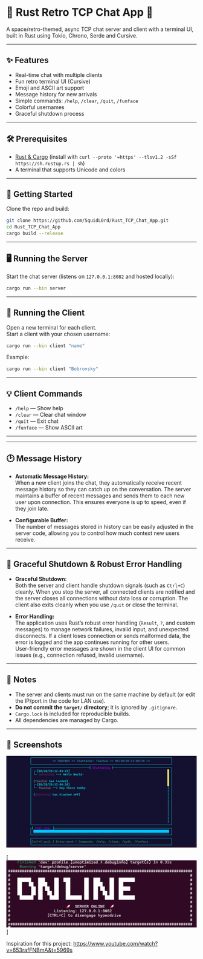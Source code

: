 # 🚀 Rust Retro TCP Chat App 🚀 

A space/retro-themed, async TCP chat server and client with a terminal UI, built in Rust using Tokio, Chrono, Serde and Cursive.

---

## ✨ Features

- Real-time chat with multiple clients
- Fun retro terminal UI (Cursive)
- Emoji and ASCII art support
- Message history for new arrivals
- Simple commands: `/help`, `/clear`, `/quit`, `/funface`
- Colorful usernames
- Graceful shutdown process 

---

## 🛠️ Prerequisites

- [Rust & Cargo](https://rustup.rs/) (install with `curl --proto '=https' --tlsv1.2 -sSf https://sh.rustup.rs | sh`)
- A terminal that supports Unicode and colors

---

## 🚦 Getting Started

Clone the repo and build:

```bash
git clone https://github.com/5quidL0rd/Rust_TCP_Chat_App.git
cd Rust_TCP_Chat_App
cargo build --release
```

---

## 🖥️ Running the Server

Start the chat server (listens on `127.0.0.1:8082` and hosted locally):

```bash
cargo run --bin server
```

---

## 💬 Running the Client

Open a new terminal for each client.  
Start a client with your chosen username:

```bash
cargo run --bin client "name" 
```

Example:

```bash
cargo run --bin client "Bobrovsky"
```

---

## 💡 Client Commands

- `/help`    — Show help
- `/clear`   — Clear chat window
- `/quit`    — Exit chat
- `/funface` — Show ASCII art

---



---

## 🕑 Message History

- **Automatic Message History:**  
  When a new client joins the chat, they automatically receive recent message history so they can catch up on the conversation. The server maintains a buffer of recent messages and sends them to each new user upon connection. This ensures everyone is up to speed, even if they join late.

- **Configurable Buffer:**  
  The number of messages stored in history can be easily adjusted in the server code, allowing you to control how much context new users receive.

---

## 🛑 Graceful Shutdown & Robust Error Handling

- **Graceful Shutdown:**  
  Both the server and client handle shutdown signals (such as `Ctrl+C`) cleanly. When you stop the server, all connected clients are notified and the server closes all connections without data loss or corruption. The client also exits cleanly when you use `/quit` or close the terminal.

- **Error Handling:**  
  The application uses Rust’s robust error handling (`Result`, `?`, and custom messages) to manage network failures, invalid input, and unexpected disconnects. If a client loses connection or sends malformed data, the error is logged and the app continues running for other users.  
  User-friendly error messages are shown in the client UI for common issues (e.g., connection refused, invalid username).

---

## 📝 Notes

- The server and clients must run on the same machine by default (or edit the IP/port in the code for LAN use).
- **Do not commit the `target/` directory**; it is ignored by `.gitignore`.
- `Cargo.lock` is included for reproducible builds.
- All dependencies are managed by Cargo.

---


## 🎨 Screenshots

![Chat UI Example](Screenshot%202025-05-28%20120507.png) 

[![Chat UI Example](Screenshot%202025-05-28%20120244.png)]









Inspiration for this project: https://www.youtube.com/watch?v=653rafFNBmA&t=5969s 
